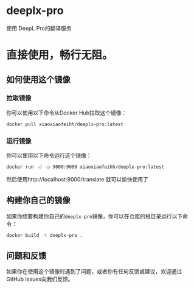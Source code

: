 
# deeplx-pro

使用 DeepL Pro的翻译服务

# 直接使用，畅行无阻。

## 如何使用这个镜像

### 拉取镜像

你可以使用以下命令从Docker Hub拉取这个镜像：

```bash
docker pull xiaoxiaofeihh/deeplx-pro:latest
```

### 运行镜像

你可以使用以下命令运行这个镜像：

```bash
docker run -d -p 9000:9000 xiaoxiaofeihh/deeplx-pro:latest
```

然后使用http://localhost:9000/translate
就可以愉快使用了

## 构建你自己的镜像

如果你想要构建你自己的`deeplx-pro`镜像，你可以在仓库的根目录运行以下命令：

```bash
docker build -t deeplx-pro .
```

## 问题和反馈

如果你在使用这个镜像时遇到了问题，或者你有任何反馈或建议，欢迎通过GitHub Issues向我们反馈。
